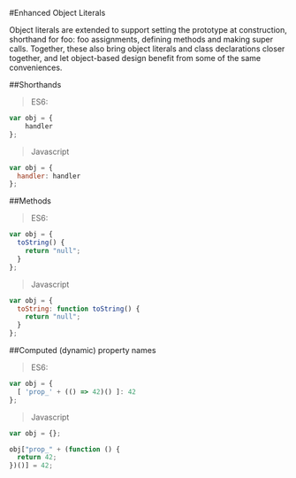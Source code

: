 #Enhanced Object Literals

Object literals are extended to support setting the prototype at construction, shorthand for foo: foo assignments, defining methods and making super calls. Together, these also bring object literals and class declarations closer together, and let object-based design benefit from some of the same conveniences.

##Shorthands
> ES6:

```js
var obj = {
    handler
};
```

> Javascript

```js
var obj = {
  handler: handler
};
```

##Methods
> ES6:

```js
var obj = {
  toString() {
    return "null";
  }
};
```

> Javascript

```js
var obj = {
  toString: function toString() {
    return "null";
  }
};
```

##Computed (dynamic) property names
> ES6:

```js
var obj = {
  [ 'prop_' + (() => 42)() ]: 42
};
```

> Javascript

```js
var obj = {};

obj["prop_" + (function () {
  return 42;
})()] = 42;
```